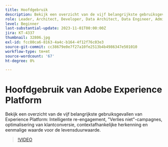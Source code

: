 ```yaml
---
title: Hoofdgebruik
description: Bekijk een overzicht van de vijf belangrijkste gebruiksgevallen van Experience Platform&mdash;Intelligente re-engagement, "Verlies niet"-campagnes, optimalisatie van klantconversie, contextafhankelijke herkenning en One-Time Value to Lifetime Value.
role: Leader, Architect, Developer, Data Architect, Data Engineer, Admin, User
level: Beginner
last-substantial-update: 2023-11-01T00:00:00Z
jira: KT-4337
thumbnail: 32806.jpg
exl-id: fcc80ca6-8163-4a4c-b164-4f12f76c03e3
source-git-commit: cc38679e0e7f27a10fe2513b4b4986347e501010
workflow-type: tm+mt
source-wordcount: '67'
ht-degree: 0%

---
```


# Hoofdgebruik van Adobe Experience Platform

Bekijk een overzicht van de vijf belangrijkste gebruiksgevallen van Experience Platform: Intelligente re-engagement, &quot;Verlies niet&quot;-campagnes, optimalisering van klantconversie, contextafhankelijke herkenning en eenmalige waarde voor de levensduurwaarde.

>[!VIDEO](https://video.tv.adobe.com/v/32806?learn=on)

